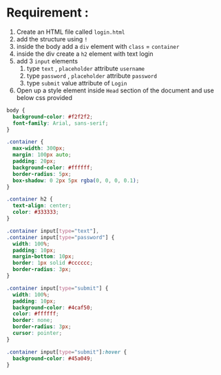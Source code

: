# Requirement :

1. Create an HTML file called `login.html`
2. add the structure using `!`
3. inside the body add a `div` element with `class` = `container `
4. inside the div create a `h2` element with text login
5. add 3 `input` elements
   1. type `text` , `placeholder` attribute `username`
   2. type `password` , `placeholder` attribute `password`
   3. type `submit` value attribute of `Login`
6. Open up a style element inside `Head` section of the document and use below css provided

```css
body {
  background-color: #f2f2f2;
  font-family: Arial, sans-serif;
}

.container {
  max-width: 300px;
  margin: 100px auto;
  padding: 20px;
  background-color: #ffffff;
  border-radius: 5px;
  box-shadow: 0 2px 5px rgba(0, 0, 0, 0.1);
}

.container h2 {
  text-align: center;
  color: #333333;
}

.container input[type="text"],
.container input[type="password"] {
  width: 100%;
  padding: 10px;
  margin-bottom: 10px;
  border: 1px solid #cccccc;
  border-radius: 3px;
}

.container input[type="submit"] {
  width: 100%;
  padding: 10px;
  background-color: #4caf50;
  color: #ffffff;
  border: none;
  border-radius: 3px;
  cursor: pointer;
}

.container input[type="submit"]:hover {
  background-color: #45a049;
}
```